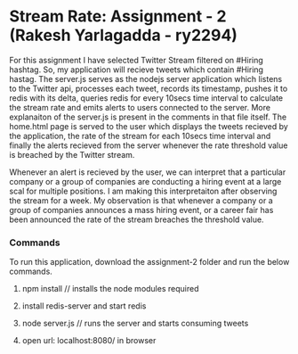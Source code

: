 # Stream Rate: Assignment - 2 (Rakesh Yarlagadda - ry2294)
For this assignment I have selected Twitter Stream filtered on #Hiring hashtag. So, my application will recieve tweets which contain #Hiring hastag. The server.js serves as the nodejs server application which listens to the Twitter api, processes each tweet, records its timestamp, pushes it to redis with its delta, queries redis for every 10secs time interval to calculate the stream rate and emits alerts to users connected to the server. More explanaiton of the server.js is present in the comments in that file itself. The home.html page is served to the user which displays the tweets recieved by the application, the rate of the stream for each 10secs time interval and finally the alerts recieved from the server whenever the rate threshold value is breached by the Twitter stream.

Whenever an alert is recieved by the user, we can interpret that a particular company or a group of companies are conducting a hiring event at a large scal for multiple positions. I am making this interpretaiton after observing the stream for a week. My observation is that whenever a company or a group of companies announces a mass hiring event, or a career fair has been announced the rate of the stream breaches the threshold value.

### Commands
To run this application, download the assignment-2 folder and run the below commands.

1. npm install // installs the node modules required

2. install redis-server and start redis

3. node server.js // runs the server and starts consuming tweets

4. open url: localhost:8080/ in browser
